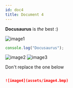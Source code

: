 ```yaml
---
id: doc4
title: Document 4
---
```


**Docusaurus** is _the_ best :)

![image1](assets/image1.png)

```js
console.log("Docusaurus");
```

![image2](assets/image2.jpg)
![image3](assets/image3.gif)

Don't replace the one below
```md

![image4](assets/image4.bmp)
```